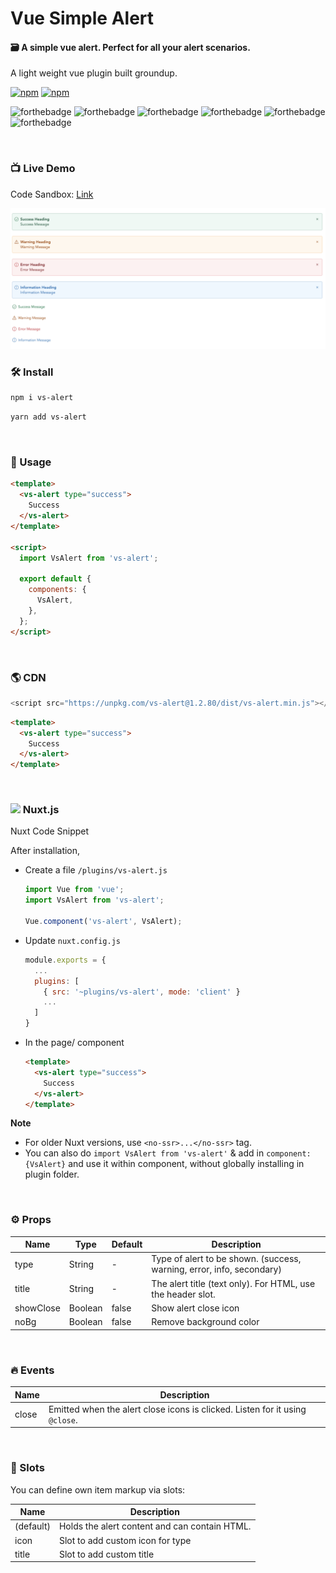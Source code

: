 # Vue Simple Alert

#### 🗃 A simple vue alert. Perfect for all your alert scenarios.

A light weight vue plugin built groundup.

[![npm](https://img.shields.io/npm/v/vs-alert.svg)](https://www.npmjs.com/package/vs-alert)
[![npm](https://img.shields.io/npm/dt/vs-alert.svg)](https://img.shields.io/npm/dt/vs-alert.svg)
<br />

![forthebadge](https://forthebadge.com/images/badges/made-with-vue.svg)
![forthebadge](https://forthebadge.com/images/badges/made-with-javascript.svg)
![forthebadge](https://forthebadge.com/images/badges/built-with-love.svg)
![forthebadge](https://forthebadge.com/images/badges/built-with-swag.svg)
![forthebadge](https://forthebadge.com/images/badges/check-it-out.svg)
![forthebadge](https://forthebadge.com/images/badges/60-percent-of-the-time-works-every-time.svg)

<br />

### 📺 Live Demo

Code Sandbox: [Link](https://codesandbox.io/s/vs-alert-yhjce)

<img src="https://raw.githubusercontent.com/ashwinkshenoy/vue-simple/master/packages/vs-alert/demo_image/image.png" width="600">

<br />

### 🛠 Install

```bash
npm i vs-alert
```

```bash
yarn add vs-alert
```

<br />

### 🚀 Usage

```html
<template>
  <vs-alert type="success">
    Success
  </vs-alert>
</template>

<script>
  import VsAlert from 'vs-alert';

  export default {
    components: {
      VsAlert,
    },
  };
</script>
```

<br />

### 🌎 CDN

```javascript
<script src="https://unpkg.com/vs-alert@1.2.80/dist/vs-alert.min.js"></script>
```

```html
<template>
  <vs-alert type="success">
    Success
  </vs-alert>
</template>
```

<br />

<h3> 
  <img src="https://nuxtjs.org/favicon.ico" width="20px"> Nuxt.js
</h3>

Nuxt Code Snippet

After installation,

- Create a file `/plugins/vs-alert.js`

  ```javascript
  import Vue from 'vue';
  import VsAlert from 'vs-alert';

  Vue.component('vs-alert', VsAlert);
  ```

- Update `nuxt.config.js`
  ```javascript
  module.exports = {
    ...
    plugins: [
      { src: '~plugins/vs-alert', mode: 'client' }
      ...
    ]
  }
  ```
- In the page/ component

  ```html
  <template>
    <vs-alert type="success">
      Success
    </vs-alert>
  </template>
  ```

**Note**

- For older Nuxt versions, use `<no-ssr>...</no-ssr>` tag.
- You can also do
  `import VsAlert from 'vs-alert'`
  & add in `component:{VsAlert}` and use it within component, without globally installing in plugin folder.

<br />

### ⚙ Props

| Name      | Type    | Default | Description                                                           |
| --------- | ------- | ------- | --------------------------------------------------------------------- |
| type      | String  | -       | Type of alert to be shown. (success, warning, error, info, secondary) |
| title     | String  | -       | The alert title (text only). For HTML, use the header slot.           |
| showClose | Boolean | false   | Show alert close icon                                                 |
| noBg      | Boolean | false   | Remove background color                                               |

<br />

### 🔥 Events

| Name  | Description                                                                  |
| ----- | ---------------------------------------------------------------------------- |
| close | Emitted when the alert close icons is clicked. Listen for it using `@close`. |

<br />

### 📎 Slots

You can define own item markup via slots:

| Name      | Description                                   |
| --------- | --------------------------------------------- |
| (default) | Holds the alert content and can contain HTML. |
| icon      | Slot to add custom icon for type              |
| title     | Slot to add custom title                      |
